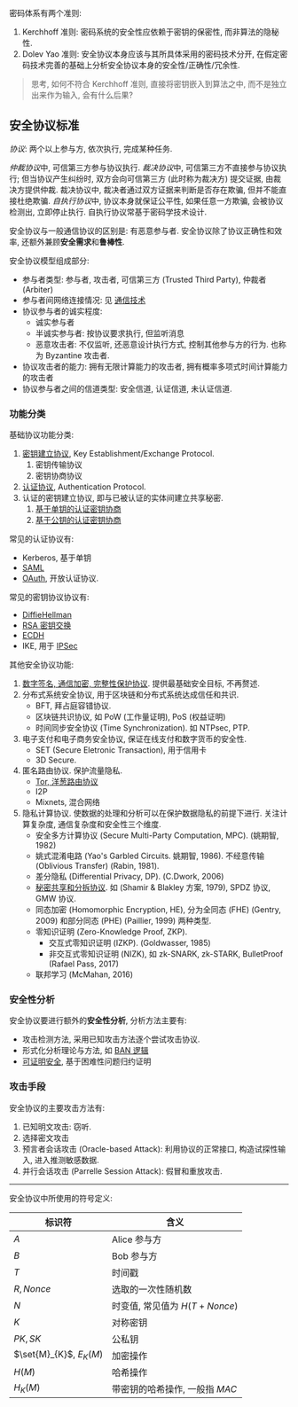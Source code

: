 
密码体系有两个准则:
1. Kerchhoff 准则: 密码系统的安全性应依赖于密钥的保密性, 而非算法的隐秘性.
2. Dolev Yao 准则: 安全协议本身应该与其所具体采用的密码技术分开, 在假定密码技术完善的基础上分析安全协议本身的安全性/正确性/冗余性.

> 思考, 如何不符合 Kerchhoff 准则, 直接将密钥嵌入到算法之中, 而不是独立出来作为输入, 会有什么后果?

## 安全协议标准

*协议*: 两个以上参与方, 依次执行, 完成某种任务.

*仲裁协议*中, 可信第三方参与协议执行. *裁决协议*中, 可信第三方不直接参与协议执行; 但当协议产生纠纷时, 双方会向可信第三方 (此时称为裁决方) 提交证据, 由裁决方提供仲裁. 裁决协议中, 裁决者通过双方证据来判断是否存在欺骗, 但并不能直接杜绝欺骗. *自执行协议*中, 协议本身就保证公平性, 如果任意一方欺骗, 会被协议检测出, 立即停止执行. 自执行协议常基于密码学技术设计.

安全协议与一般通信协议的区别是: 有恶意参与者. 安全协议除了协议正确性和效率, 还额外兼顾**安全需求**和**鲁棒性**.

安全协议模型组成部分:  
- 参与者类型: 参与者, 攻击者, 可信第三方 (Trusted Third Party), 仲裁者 (Arbiter)
- 参与者间网络连接情况: 见 [通信技术](/Information/信号与通信/通信技术.md)
- 协议参与者的诚实程度: 
	- 诚实参与者
	- 半诚实参与者: 按协议要求执行, 但监听消息
	- 恶意攻击者: 不仅监听, 还恶意设计执行方式, 控制其他参与方的行为. 也称为 Byzantine 攻击者.
- 协议攻击者的能力: 拥有无限计算能力的攻击者, 拥有概率多项式时间计算能力的攻击者
- 协议参与者之间的信道类型: 安全信道, 认证信道, 未认证信道.

### 功能分类

基础协议功能分类:
1. [密钥建立协议](Security/密码学/安全协议/密钥分发与管理.md), Key Establishment/Exchange Protocol.
	1. 密钥传输协议
	2. 密钥协商协议
1. [认证协议](认证协议.md), Authentication Protocol. 
1. 认证的密钥建立协议, 即与已被认证的实体间建立共享秘密.
	1. [基于单钥的认证密钥协商](认证的密钥协商协议/基于单钥的认证密钥协商.md)
	2. [基于公钥的认证密钥协商](认证的密钥协商协议/基于公钥的认证密钥协商.md)

常见的认证协议有:
- Kerberos, 基于单钥
- [SAML](../../../Network/Application%20Layer/Auth/SAML.md)
- [OAuth](../../../Network/Application%20Layer/Auth/OAuth.md), 开放认证协议.

常见的密钥协议协议有:
- [DiffieHellman](../公钥密码/DiffieHellman.md)
- [RSA 密钥交换](Security/密码学/公钥密码/RSA/RSA.md)
- [ECDH](Security/密码学/公钥密码/ECC/ECC.md)
- IKE, 用于 [IPSec](Network/VPN/IPSec.md)

其他安全协议功能: 
1. [数字签名, 通信加密, 完整性保护协议](Security/密码学/安全协议/混合加密.md). 提供最基础安全目标, 不再赘述.
2. 分布式系统安全协议, 用于区块链和分布式系统达成信任和共识.
	- BFT, 拜占庭容错协议.
	- 区块链共识协议, 如 PoW (工作量证明), PoS (权益证明)
	- 时间同步安全协议 (Time Synchronization). 如 NTPsec, PTP.
2. 电子支付和电子商务安全协议, 保证在线支付和数字货币的安全性.
	- SET (Secure Eletronic Transaction), 用于信用卡
	- 3D Secure.
1. 匿名路由协议. 保护流量隐私.
	- [Tor, 洋葱路由协议](Network/VPN/VPN.md)
	- I2P
	- Mixnets, 混合网络
1. 隐私计算协议. 使数据的处理和分析可以在保护数据隐私的前提下进行. 关注计算复杂度, 通信复杂度和安全性三个维度.
	- 安全多方计算协议 (Secure Multi-Party Computation, MPC).  (姚期智, 1982)
	- 姚式混淆电路 (Yao's Garbled Circuits. 姚期智, 1986). 不经意传输 (Oblivious Transfer) (Rabin, 1981).
	- 差分隐私 (Differential Privacy, DP). (C.Dwork, 2006)
	- [秘密共享和分拆协议](Security/密码学/安全协议/其他安全协议功能/秘密分拆协议.md). 如 (Shamir & Blakley 方案, 1979), SPDZ 协议, GMW 协议.
	- 同态加密 (Homomorphic Encryption, HE), 分为全同态 (FHE) (Gentry, 2009) 和部分同态 (PHE) (Paillier, 1999) 两种类型.
	- 零知识证明 (Zero-Knowledge Proof, ZKP). 
		- 交互式零知识证明 (IZKP). (Goldwasser, 1985)
		- 非交互式零知识证明 (NIZK), 如 zk-SNARK, zk-STARK, BulletProof (Rafael Pass, 2017)
	- 联邦学习 (McMahan, 2016)

### 安全性分析

安全协议要进行额外的**安全性分析**, 分析方法主要有: 
- 攻击检测方法, 采用已知攻击方法逐个尝试攻击协议.
- 形式化分析理论与方法, 如 [BAN 逻辑](BAN%20逻辑.md)
- [可证明安全](Security/密码学/可证明安全.md), 基于困难性问题归约证明

### 攻击手段


安全协议的主要攻击方法有: 
1. 已知明文攻击: 窃听.
2. 选择密文攻击
3. 预言者会话攻击 (Oracle-based Attack): 利用协议的正常接口, 构造试探性输入, 进入推测敏感数据.
4. 并行会话攻击 (Parrelle Session Attack): 假冒和重放攻击.

***

安全协议中所使用的符号定义:

| 标识符        | 含义                             |
| ------------- | -------------------------------- |
| $A$           | Alice 参与方                     |
| $B$           | Bob 参与方                       |
| $T$           | 时间戳                           |
| $R, Nonce$           | 选取的一次性随机数                     |
| $N$           | 时变值, 常见值为 $H(T+Nonce)$ |
| $K$           | 对称密钥                         |
| $PK, SK$      | 公私钥                           |
| $\set{M}_{K}$, $E_{K}(M)$ | 加密操作                         |
| $H(M)$        | 哈希操作                         |
| $H_{K}(M)$    | 带密钥的哈希操作, 一般指 $MAC$   |
